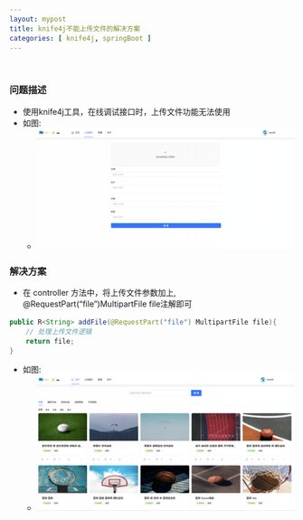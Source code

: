 ```yaml
---
layout: mypost
title: knife4j不能上传文件的解决方案
categories: [ knife4j, springBoot ]
---
```


<br>

### 问题描述

- 使用knife4j工具，在线调试接口时，上传文件功能无法使用
- 如图:
    - ![knife4j上传文件功能无法使用](img.png)

### 解决方案

- 在 controller 方法中，将上传文件参数加上, @RequestPart(“file”)MultipartFile file注解即可

```java
public R<String> addFile(@RequestPart("file") MultipartFile file){
    // 处理上传文件逻辑
    return file;
} 
```

- 如图:
    - ![knife4j上传文件功能正常使用](img_1.png)

